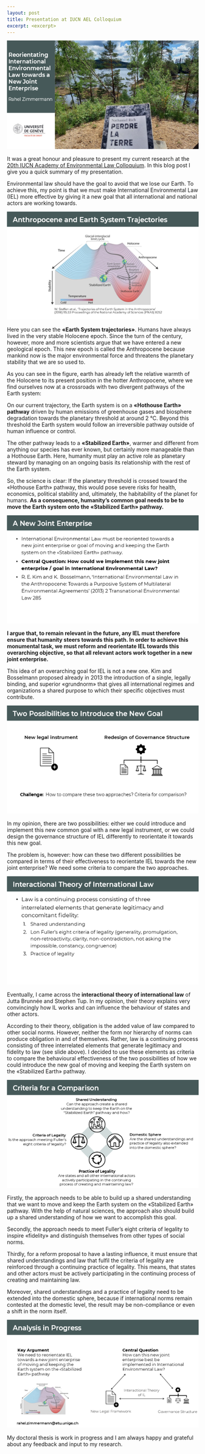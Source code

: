 ```yaml
---
layout: post
title: Presentation at IUCN AEL Colloquium
excerpt: <excerpt>
---
```

![](/public/conf_1.png)

It was a great honour and pleasure to present my current research at the [20th IUCN Academy of Environmental Law Colloquium](https://sites.uef.fi/iucn-ael-2023/). In this blog post I give you a quick summary of my presentation. 

Environmental law should have the goal to avoid that we lose our Earth. To achieve this, my point is that we must make International Environmental Law (IEL) more effective by giving it a new goal that all international and national actors are working towards.

![](/public/conf_2.png)

Here you can see the **«Earth System trajectories»**. Humans have always lived in the very stable Holocene epoch. Since the turn of the century, however, more and more scientists argue that we have entered a new geological epoch. This new epoch is called the Anthropocene because mankind now is the major environmental force and threatens the planetary stability that we are so used to.

As you can see in the figure, earth has already left the relative warmth of the Holocene to its present position in the hotter Anthropocene, where we find ourselves now at a crossroads with two divergent pathways of the Earth system: 

On our current trajectory, the Earth system is on a **«Hothouse Earth» pathway** driven by human emissions of greenhouse gases and biosphere degradation towards the planetary threshold at around 2 °C. Beyond this threshold the Earth system would follow an irreversible pathway outside of human influence or control.

The other pathway leads to a **«Stabilized Earth»**, warmer and different from anything our species has ever known, but certainly more manageable than a Hothouse Earth. Here, humanity must play an active role as planetary steward by managing on an ongoing basis its relationship with the rest of the Earth system. 

So, the science is clear: If the planetary threshold is crossed toward the «Hothouse Earth» pathway, this would pose severe risks for health, economics, political stability and, ultimately, the habitability of the planet for humans. **As a consequence, humanity’s common goal needs to be to move the Earth system onto the «Stabilized Earth» pathway.**

![](/public/conf_3.png)

**I argue that, to remain relevant in the future, any IEL must therefore ensure that humanity steers towards this path. In order to achieve this monumental task, we must reform and reorientate IEL towards this overarching objective, so that all relevant actors work together in a new joint enterprise.**

This idea of an overarching goal for IEL is not a new one. Kim and Bosselmann proposed already in 2013 the introduction of a single, legally binding, and superior «grundnorm» that gives all international regimes and organizations a shared purpose to which their specific objectives must contribute.

![](/public/conf_4.png)

In my opinion, there are two possibilities: either we could introduce and implement this new common goal with a new legal instrument, or we could design the governance structure of IEL differently to reorientate it towards this new goal.

The problem is, however: how can these two different possibilities be compared in terms of their effectiveness to reorientate IEL towards the new joint enterprise? We need some criteria to compare the two approaches.

![](/public/conf_5.png)

Eventually, I came across the **interactional theory of international law** of Jutta Brunnée and Stephen Tup. In my opinion, their theory explains very convincingly how IL works and can influence the behaviour of states and other actors.  

According to their theory, obligation is the added value of law compared to other social norms. However, neither the form nor hierarchy of norms can produce obligation in and of themselves. Rather, law is a continuing process consisting of three interrelated elements that generate legitimacy and fidelity to law (see slide above). I decided to use these elements as criteria to compare the behavioural effectiveness of the two possibilities of how we could introduce the new goal of moving and keeping the Earth system on the «Stabilized Earth» pathway.

![](/public/conf_6.png)

Firstly, the approach needs to be able to build up a shared understanding that we want to move and keep the Earth system on the «Stabilized Earth» pathway. With the help of natural sciences, the approach also should build up a shared understanding of how we want to accomplish this goal. 

Secondly, the approach needs to meet Fuller’s eight criteria of legality to inspire «fidelity» and distinguish themselves from other types of social norms. 

Thirdly, for a reform proposal to have a lasting influence, it must ensure that shared understandings and law that fulfil the criteria of legality are reinforced through a continuing practice of legality. This means, that states and other actors must be actively participating in the continuing process of creating and maintaining law. 

Moreover, shared understandings and a practice of legality need to be extended into the domestic sphere, because if international norms remain contested at the domestic level, the result may be non-compliance or even a shift in the norm itself.

![](/public/conf_7.png)

My doctoral thesis is work in progress and I am always happy and grateful about any feedback and input to my research.